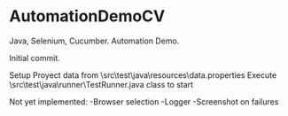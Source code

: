 # AutomationDemoCV
Java, Selenium, Cucumber. Automation Demo.

Initial commit.

Setup Proyect data from \src\test\java\resources\data.properties
Execute \src\test\java\runner\TestRunner.java class to start

Not yet implemented:
-Browser selection
-Logger
-Screenshot on failures
